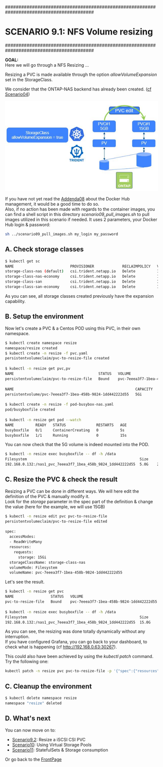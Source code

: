 #########################################################################################
# SCENARIO 9.1: NFS Volume resizing
#########################################################################################

**GOAL:**  
Here we will go through a NFS Resizing ...

Resizing a PVC is made available through the option *allowVolumeExpansion* set in the StorageClass.  

We consider that the ONTAP-NAS backend has already been created. ([cf Scenario04](../../Scenario02))

<p align="center"><img src="../Images/scenario09_1.jpg"></p>

If you have not yet read the [Addenda08](../../../Addendum/Addenda08) about the Docker Hub management, it would be a good time to do so.  
Also, if no action has been made with regards to the container images, you can find a shell script in this directory _scenario09_pull_images.sh_ to pull images utilized in this scenario if needed. It uses 2 parameters, your Docker Hub login & password:

```bash
sh ../scenario09_pull_images.sh my_login my_password
```

## A. Check storage classes

```bash
$ kubectl get sc
NAME                          PROVISIONER             RECLAIMPOLICY   VOLUMEBINDINGMODE   ALLOWVOLUMEEXPANSION   AGE
storage-class-nas (default)   csi.trident.netapp.io   Delete          Immediate           true                   94m
storage-class-nas-economy     csi.trident.netapp.io   Delete          Immediate           true                   94m
storage-class-san             csi.trident.netapp.io   Delete          Immediate           true                   94m
storage-class-san-economy     csi.trident.netapp.io   Delete          Immediate           true                   94m
```

As you can see, all storage classes created previously have the expansion capability.

## B. Setup the environment

Now let's create a PVC & a Centos POD using this PVC, in their own namespace.

```bash
$ kubectl create namespace resize
namespace/resize created
$ kubectl create -n resize -f pvc.yaml
persistentvolumeclaim/pvc-to-resize-file created

$ kubectl -n resize get pvc,pv
NAME                                       STATUS   VOLUME                                     CAPACITY   ACCESS MODES   STORAGECLASS        AGE
persistentvolumeclaim/pvc-to-resize-file   Bound    pvc-7eeea3f7-1bea-458b-9824-1dd442222d55   5Gi        RWX            storage-class-nas   2s

NAME                                                        CAPACITY   ACCESS MODES   RECLAIM POLICY   STATUS   CLAIM                       STORAGECLASS        REASON   AGE
persistentvolume/pvc-7eeea3f7-1bea-458b-9824-1dd442222d55   5Gi        RWX            Delete           Bound    resize/pvc-to-resize-file   storage-class-nas            1s

$ kubectl create -n resize -f pod-busybox-nas.yaml
pod/busyboxfile created

$ kubectl -n resize get pod --watch
NAME          READY   STATUS              RESTARTS   AGE
busyboxfile   0/1     ContainerCreating   0          5s
busyboxfile   1/1     Running             0          15s
```

You can now check that the 5G volume is indeed mounted into the POD.

```bash
$ kubectl -n resize exec busyboxfile -- df -h /data
Filesystem                                                    Size      Used Available Use% Mounted on
192.168.0.132:/nas1_pvc_7eeea3f7_1bea_458b_9824_1dd442222d55  5.0G    256.0K      5.0G   0% /data
```

## C. Resize the PVC & check the result

Resizing a PVC can be done in different ways. We will here edit the definition of the PVC & manually modify it.  
Look for the *storage* parameter in the spec part of the definition & change the value (here for the example, we will use 15GB)

```bash
$ kubectl -n resize edit pvc pvc-to-resize-file
persistentvolumeclaim/pvc-to-resize-file edited

spec:
  accessModes:
  - ReadWriteMany
  resources:
    requests:
      storage: 15Gi
  storageClassName: storage-class-nas
  volumeMode: Filesystem
  volumeName: pvc-7eeea3f7-1bea-458b-9824-1dd442222d55
```

Let's see the result.

```bash
$ kubectl -n resize get pvc
NAME                 STATUS   VOLUME                                     CAPACITY   ACCESS MODES   STORAGECLASS        AGE
pvc-to-resize-file   Bound    pvc-7eeea3f7-1bea-458b-9824-1dd442222d55   15Gi       RWX            storage-class-nas   144m

$ kubectl -n resize exec busyboxfile -- df -h /data
Filesystem                                                    Size       Used Available Use% Mounted on
192.168.0.132:/nas1_pvc_7eeea3f7_1bea_458b_9824_1dd442222d55  15.0G    256.0K     15.0G   0% /data
```

As you can see, the resizing was done totally dynamically without any interruption.  
If you have configured Grafana, you can go back to your dashboard, to check what is happening (cf http://192.168.0.63:30267).  

This could also have been achieved by using the _kubectl patch_ command. Try the following one:

```bash
kubectl patch -n resize pvc pvc-to-resize-file -p '{"spec":{"resources":{"requests":{"storage":"20Gi"}}}}'
```

## C. Cleanup the environment

```bash
$ kubectl delete namespace resize
namespace "resize" deleted
```

## D. What's next

You can now move on to:

- [Scenario9.2](../2_Block_PVC): Resize a iSCSI CSI PVC  
- [Scenario10](../../Scenario10): Using Virtual Storage Pools  
- [Scenario11](../../Scenario11): StatefulSets & Storage consumption  

Or go back to the [FrontPage](https://github.com/YvosOnTheHub/LabNetApp)
